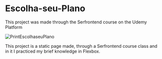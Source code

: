 # Escolha-seu-Plano 
This project was made through the Serfrontend course on the Udemy Platform

![PrintEscolhaseuPlano](https://github.com/MuriloSegger/Escolha-seu-Plano/assets/140568760/171fded2-3d8a-48d8-aba0-352ca35f23e6)


This project is a static page made, through a Serfrontend course class and in it I practiced my brief knowledge in Flexbox.
